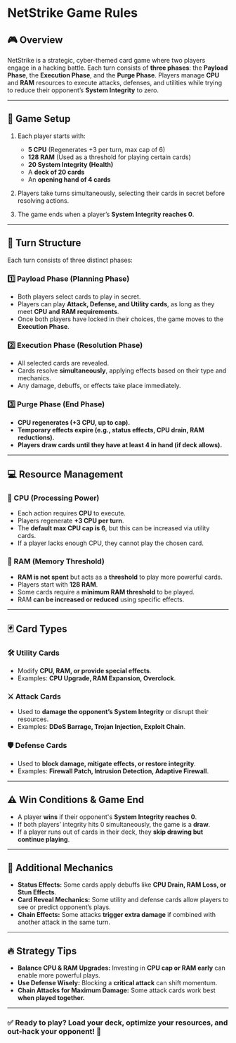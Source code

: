 # NetStrike Game Rules

## 🎮 Overview

NetStrike is a strategic, cyber-themed card game where two players engage in a hacking battle. Each turn consists of **three phases**: the **Payload Phase**, the **Execution Phase**, and the **Purge Phase**. Players manage **CPU** and **RAM** resources to execute attacks, defenses, and utilities while trying to reduce their opponent’s **System Integrity** to zero.

---

## 🔹 Game Setup

1. Each player starts with:

   - **5 CPU** (Regenerates +3 per turn, max cap of 6)
   - **128 RAM** (Used as a threshold for playing certain cards)
   - **20 System Integrity (Health)**
   - A **deck of 20 cards**
   - An **opening hand of 4 cards**

2. Players take turns simultaneously, selecting their cards in secret before resolving actions.

3. The game ends when a player’s **System Integrity reaches 0**.

---

## 🔄 Turn Structure

Each turn consists of three distinct phases:

### **1️⃣ Payload Phase (Planning Phase)**

- Both players select cards to play in secret.
- Players can play **Attack, Defense, and Utility cards**, as long as they meet **CPU and RAM requirements**.
- Once both players have locked in their choices, the game moves to the **Execution Phase**.

### **2️⃣ Execution Phase (Resolution Phase)**

- All selected cards are revealed.
- Cards resolve **simultaneously**, applying effects based on their type and mechanics.
- Any damage, debuffs, or effects take place immediately.

### **3️⃣ Purge Phase (End Phase)**

- **CPU regenerates (+3 CPU, up to cap).**
- **Temporary effects expire (e.g., status effects, CPU drain, RAM reductions).**
- **Players draw cards until they have at least 4 in hand (if deck allows).**

---

## 💻 Resource Management

### **🔹 CPU (Processing Power)**

- Each action requires **CPU** to execute.
- Players regenerate **+3 CPU per turn**.
- The **default max CPU cap is 6**, but this can be increased via utility cards.
- If a player lacks enough CPU, they cannot play the chosen card.

### **🔹 RAM (Memory Threshold)**

- **RAM is not spent** but acts as a **threshold** to play more powerful cards.
- Players start with **128 RAM**.
- Some cards require a **minimum RAM threshold** to be played.
- RAM **can be increased or reduced** using specific effects.

---

## 🃏 Card Types

### **🛠 Utility Cards**

- Modify **CPU, RAM, or provide special effects**.
- Examples: **CPU Upgrade, RAM Expansion, Overclock**.

### **⚔️ Attack Cards**

- Used to **damage the opponent’s System Integrity** or disrupt their resources.
- Examples: **DDoS Barrage, Trojan Injection, Exploit Chain**.

### **🛡 Defense Cards**

- Used to **block damage, mitigate effects, or restore integrity**.
- Examples: **Firewall Patch, Intrusion Detection, Adaptive Firewall**.

---

## ⚠️ Win Conditions & Game End

- A player **wins** if their opponent's **System Integrity reaches 0**.
- If both players’ integrity hits 0 simultaneously, the game is a **draw**.
- If a player runs out of cards in their deck, they **skip drawing but continue playing**.

---

## 🚀 Additional Mechanics

- **Status Effects:** Some cards apply debuffs like **CPU Drain, RAM Loss, or Stun Effects**.
- **Card Reveal Mechanics:** Some utility and defense cards allow players to see or predict opponent’s plays.
- **Chain Effects:** Some attacks **trigger extra damage** if combined with another attack in the same turn.

---

## 🔥 Strategy Tips

- **Balance CPU & RAM Upgrades:** Investing in **CPU cap or RAM early** can enable more powerful plays.
- **Use Defense Wisely:** Blocking a **critical attack** can shift momentum.
- **Chain Attacks for Maximum Damage:** Some attack cards work best **when played together.**

---

### ✅ Ready to play? Load your deck, optimize your resources, and out-hack your opponent! 🚀
